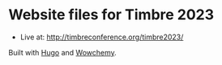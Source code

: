 # Website files for Timbre 2023

- Live at: http://timbreconference.org/timbre2023/

Built with [Hugo](https://gohugo.io/) and [Wowchemy](https://wowchemy.com/).

